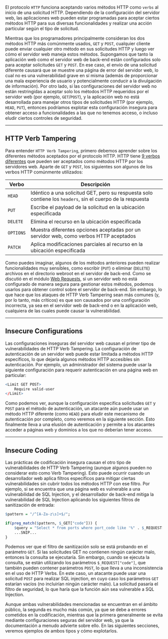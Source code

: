 El protocolo `HTTP` funciona aceptando varios métodos HTTP como `verbs` al inicio de una solicitud HTTP. Dependiendo de la configuración del servidor web, las aplicaciones web pueden estar programadas para aceptar ciertos métodos HTTP para sus diversas funcionalidades y realizar una acción particular según el tipo de solicitud.

Mientras que los programadores principalmente consideran los dos métodos HTTP más comúnmente usados, `GET` y `POST`, cualquier cliente puede enviar cualquier otro método en sus solicitudes HTTP y luego ver cómo el servidor web maneja estos métodos. Supongamos que tanto la aplicación web como el servidor web de back-end están configurados solo para aceptar solicitudes `GET` y `POST`. En ese caso, el envío de una solicitud diferente causará que se muestre una página de error del servidor web, lo cual no es una vulnerabilidad grave en sí misma (además de proporcionar una mala experiencia de usuario y potencialmente conducir a la divulgación de información). Por otro lado, si las configuraciones del servidor web no están restringidas a aceptar solo los métodos HTTP requeridos por el servidor web (por ejemplo, `GET`/`POST`), y la aplicación web no está desarrollada para manejar otros tipos de solicitudes HTTP (por ejemplo, `HEAD`, `PUT`), entonces podríamos explotar esta configuración insegura para obtener acceso a funcionalidades a las que no tenemos acceso, o incluso eludir ciertos controles de seguridad.

---

## HTTP Verb Tampering

Para entender `HTTP Verb Tampering`, primero debemos aprender sobre los diferentes métodos aceptados por el protocolo HTTP. HTTP tiene [9 verbos diferentes](https://developer.mozilla.org/en-US/docs/Web/HTTP/Methods) que pueden ser aceptados como métodos HTTP por los servidores web. Aparte de `GET` y `POST`, los siguientes son algunos de los verbos HTTP comúnmente utilizados:

|Verbo|Descripción|
|---|---|
|`HEAD`|Idéntico a una solicitud GET, pero su respuesta solo contiene los `headers`, sin el cuerpo de la respuesta|
|`PUT`|Escribe el payload de la solicitud en la ubicación especificada|
|`DELETE`|Elimina el recurso en la ubicación especificada|
|`OPTIONS`|Muestra diferentes opciones aceptadas por un servidor web, como verbos HTTP aceptados|
|`PATCH`|Aplica modificaciones parciales al recurso en la ubicación especificada|

Como puedes imaginar, algunos de los métodos anteriores pueden realizar funcionalidades muy sensibles, como escribir (`PUT`) o eliminar (`DELETE`) archivos en el directorio webroot en el servidor de back-end. Como se discutió en el módulo [Web Requests](https://academy.hackthebox.com/course/preview/web-requests), si un servidor web no está configurado de manera segura para gestionar estos métodos, podemos usarlos para obtener control sobre el servidor de back-end. Sin embargo, lo que hace que los ataques de HTTP Verb Tampering sean más comunes (y, por lo tanto, más críticos) es que son causados por una configuración incorrecta, ya sea en el servidor web de back-end o en la aplicación web, cualquiera de las cuales puede causar la vulnerabilidad.

---

## Insecure Configurations

Las configuraciones inseguras del servidor web causan el primer tipo de vulnerabilidades de HTTP Verb Tampering. La configuración de autenticación de un servidor web puede estar limitada a métodos HTTP específicos, lo que dejaría algunos métodos HTTP accesibles sin autenticación. Por ejemplo, un administrador del sistema puede usar la siguiente configuración para requerir autenticación en una página web en particular:

```r
<Limit GET POST>
    Require valid-user
</Limit>
```

Como podemos ver, aunque la configuración especifica solicitudes `GET` y `POST` para el método de autenticación, un atacante aún puede usar un método HTTP diferente (como `HEAD`) para eludir este mecanismo de autenticación por completo, como veremos en la siguiente sección. Esto finalmente lleva a una elusión de autenticación y permite a los atacantes acceder a páginas web y dominios a los que no deberían tener acceso.

---

## Insecure Coding

Las prácticas de codificación insegura causan el otro tipo de vulnerabilidades de HTTP Verb Tampering (aunque algunos pueden no considerar esto como Verb Tampering). Esto puede ocurrir cuando un desarrollador web aplica filtros específicos para mitigar ciertas vulnerabilidades sin cubrir todos los métodos HTTP con ese filtro. Por ejemplo, si se encuentra que una página web es vulnerable a una vulnerabilidad de SQL Injection, y el desarrollador de back-end mitiga la vulnerabilidad de SQL Injection aplicando los siguientes filtros de sanitización de entrada:

```r
$pattern = "/^[A-Za-z\s]+$/";

if(preg_match($pattern, $_GET["code"])) {
    $query = "Select * from ports where port_code like '%" . $_REQUEST["code"] . "%'";
    ...SNIP...
}
```

Podemos ver que el filtro de sanitización solo se está probando en el parámetro `GET`. Si las solicitudes GET no contienen ningún carácter malo, entonces la consulta se ejecutaría. Sin embargo, cuando se ejecuta la consulta, se están utilizando los parámetros `$_REQUEST["code"]`, que también pueden contener parámetros `POST`, lo que lleva a una inconsistencia en el uso de HTTP Verbs. En este caso, un atacante puede usar una solicitud `POST` para realizar SQL injection, en cuyo caso los parámetros `GET` estarían vacíos (no incluirían ningún carácter malo). La solicitud pasaría el filtro de seguridad, lo que haría que la función aún sea vulnerable a SQL Injection.

Aunque ambas vulnerabilidades mencionadas se encuentran en el ámbito público, la segunda es mucho más común, ya que se debe a errores cometidos en la codificación, mientras que la primera generalmente se evita mediante configuraciones seguras del servidor web, ya que la documentación a menudo advierte sobre ello. En las siguientes secciones, veremos ejemplos de ambos tipos y cómo explotarlos.